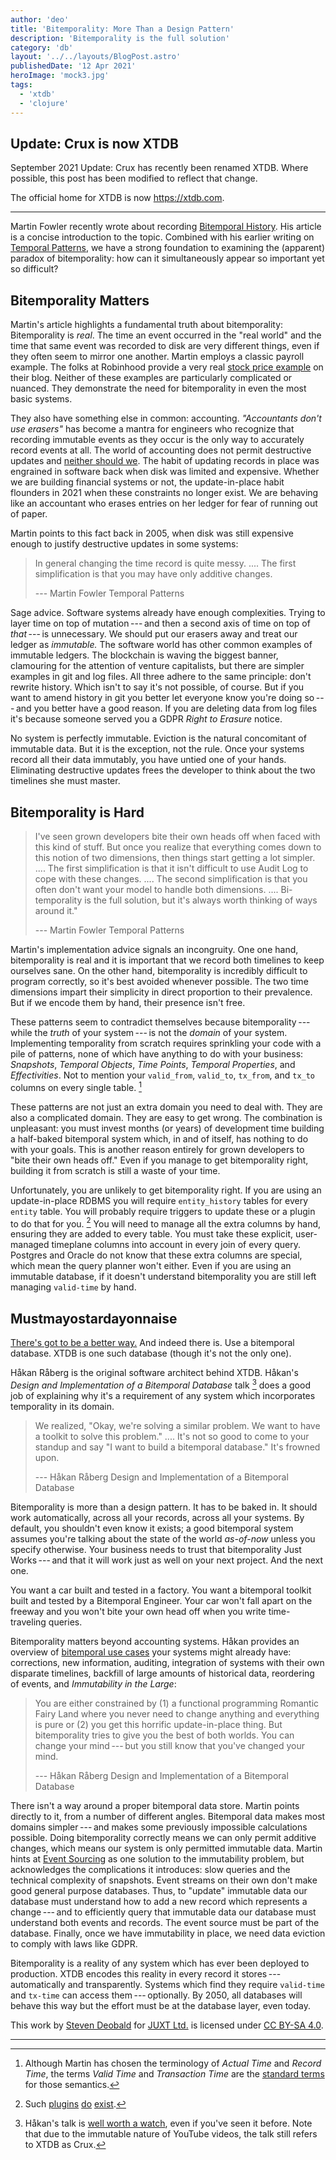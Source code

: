 ```yaml
---
author: 'deo'
title: 'Bitemporality: More Than a Design Pattern'
description: 'Bitemporality is the full solution'
category: 'db'
layout: '../../layouts/BlogPost.astro'
publishedDate: '12 Apr 2021'
heroImage: 'mock3.jpg'
tags:
  - 'xtdb'
  - 'clojure'
---
```


## Update: Crux is now XTDB

September 2021 Update: Crux has recently been renamed XTDB. Where
possible, this post has been modified to reflect that change.

The official home for XTDB is now <https://xtdb.com>.

---

Martin Fowler recently wrote about recording [Bitemporal
History](https://martinfowler.com/articles/bitemporal-history.html). His
article is a concise introduction to the topic. Combined with his
earlier writing on [Temporal
Patterns](https://martinfowler.com/eaaDev/timeNarrative.html), we have a
strong foundation to examining the (apparent) paradox of bitemporality:
how can it simultaneously appear so important yet so difficult?

## Bitemporality Matters

Martin's article highlights a fundamental truth about bitemporality:
Bitemporality is _real_. The time an event occurred in the \"real
world\" and the time that same event was recorded to disk are very
different things, even if they often seem to mirror one another. Martin
employs a classic payroll example. The folks at Robinhood provide a very
real [stock price
example](https://robinhood.engineering/tracking-temporal-data-at-robinhood-b62291644a31)
on their blog. Neither of these examples are particularly complicated or
nuanced. They demonstrate the need for bitemporality in even the most
basic systems.

They also have something else in common: accounting. _\"Accountants
don't use erasers\"_ has become a mantra for engineers who recognize
that recording immutable events as they occur is the only way to
accurately record events at all. The world of accounting does not permit
destructive updates and [neither should
we](https://www.dataversity.net/generally-accepted-data-modeling-principles).
The habit of updating records in place was engrained in software back
when disk was limited and expensive. Whether we are building financial
systems or not, the update-in-place habit flounders in 2021 when these
constraints no longer exist. We are behaving like an accountant who
erases entries on her ledger for fear of running out of paper.

Martin points to this fact back in 2005, when disk was still expensive
enough to justify destructive updates in some systems:

> In general changing the time record is quite messy. .... The first
> simplification is that you may have only additive changes.
>
> --- Martin Fowler Temporal Patterns

Sage advice. Software systems already have enough complexities. Trying
to layer time on top of mutation --- and then a second axis of time on
top of *that* --- is unnecessary. We should put our erasers away and
treat our ledger as _immutable._ The software world has other common
examples of immutable ledgers. The blockchain is waving the biggest
banner, clamouring for the attention of venture capitalists, but there
are simpler examples in git and log files. All three adhere to the same
principle: don't rewrite history. Which isn't to say it's not possible,
of course. But if you want to amend history in git you better let
everyone know you're doing so --- and you better have a good reason. If
you are deleting data from log files it's because someone served you a
GDPR _Right to Erasure_ notice.

No system is perfectly immutable. Eviction is the natural concomitant of
immutable data. But it is the exception, not the rule. Once your systems
record all their data immutably, you have untied one of your hands.
Eliminating destructive updates frees the developer to think about the
two timelines she must master.

## Bitemporality is Hard

> I've seen grown developers bite their own heads off when faced with
> this kind of stuff. But once you realize that everything comes down to
> this notion of two dimensions, then things start getting a lot
> simpler. .... The first simplification is that it isn't difficult to
> use Audit Log to cope with these changes. .... The second
> simplification is that you often don't want your model to handle both
> dimensions. .... Bi-temporality is the full solution, but it's always
> worth thinking of ways around it.\"
>
> --- Martin Fowler Temporal Patterns

Martin's implementation advice signals an incongruity. One one hand,
bitemporality is real and it is important that we record both timelines
to keep ourselves sane. On the other hand, bitemporality is incredibly
difficult to program correctly, so it's best avoided whenever possible.
The two time dimensions impart their simplicity in direct proportion to
their prevalence. But if we encode them by hand, their presence isn't
free.

These patterns seem to contradict themselves because
bitemporality --- while the _truth_ of your system --- is not the
_domain_ of your system. Implementing temporality from scratch requires
sprinkling your code with a pile of patterns, none of which have
anything to do with your business: _Snapshots_, _Temporal Objects_,
_Time Points_, _Temporal Properties_, and _Effectivities_. Not to
mention your `valid_from`, `valid_to`, `tx_from`, and `tx_to` columns on
every single table. [^1]

These patterns are not just an extra domain you need to deal with. They
are also a complicated domain. They are easy to get wrong. The
combination is unpleasant: you must invest months (or years) of
development time building a half-baked bitemporal system which, in and
of itself, has nothing to do with your goals. This is another reason
entirely for grown developers to \"bite their own heads off.\" Even if
you manage to get bitemporality right, building it from scratch is still
a waste of your time.

Unfortunately, you are unlikely to get bitemporality right. If you are
using an update-in-place RDBMS you will require `entity_history` tables
for every `entity` table. You will probably require triggers to update
these or a plugin to do that for you. [^2] You will need to manage all
the extra columns by hand, ensuring they are added to every table. You
must take these explicit, user-managed timeplane columns into account in
every join of every query. Postgres and Oracle do not know that these
extra columns are special, which mean the query planner won't either.
Even if you are using an immutable database, if it doesn't understand
bitemporality you are still left managing `valid-time` by hand.

## Mustmayostardayonnaise

[There's got to be a better
way.](https://www.youtube.com/watch?v=mRntutn8udw) And indeed there is.
Use a bitemporal database. XTDB is one such database (though it's not
the only one).

Håkan Råberg is the original software architect behind XTDB. Håkan's
_Design and Implementation of a Bitemporal Database_ talk [^3] does a
good job of explaining why it's a requirement of any system which
incorporates temporality in its domain.

> We realized, \"Okay, we're solving a similar problem. We want to have
> a toolkit to solve this problem.\" .... It's not so good to come to
> your standup and say \"I want to build a bitemporal database.\" It's
> frowned upon.
>
> --- Håkan Råberg Design and Implementation of a Bitemporal Database

Bitemporality is more than a design pattern. It has to be baked in. It
should work automatically, across all your records, across all your
systems. By default, you shouldn't even know it exists; a good
bitemporal system assumes you're talking about the state of the world
_as-of-now_ unless you specify otherwise. Your business needs to trust
that bitemporality Just Works --- and that it will work just as well on
your next project. And the next one.

You want a car built and tested in a factory. You want a bitemporal
toolkit built and tested by a Bitemporal Engineer. Your car won't fall
apart on the freeway and you won't bite your own head off when you write
time-traveling queries.

Bitemporality matters beyond accounting systems. Håkan provides an
overview of [bitemporal use
cases](https://www.youtube.com/watch?v=YjAVsvYGbuU&t=1500s) your systems
might already have: corrections, new information, auditing, integration
of systems with their own disparate timelines, backfill of large amounts
of historical data, reordering of events, and _Immutability in the
Large_:

> You are either constrained by (1) a functional programming Romantic
> Fairy Land where you never need to change anything and everything is
> pure or (2) you get this horrific update-in-place thing. But
> bitemporality tries to give you the best of both worlds. You can
> change your mind --- but you still know that you've changed your mind.
>
> --- Håkan Råberg Design and Implementation of a Bitemporal Database

There isn't a way around a proper bitemporal data store. Martin points
directly to it, from a number of different angles. Bitemporal data makes
most domains simpler --- and makes some previously impossible
calculations possible. Doing bitemporality correctly means we can only
permit additive changes, which means our system is only permitted
immutable data. Martin hints at [Event
Sourcing](https://martinfowler.com/eaaDev/EventSourcing.html) as one
solution to the immutability problem, but acknowledges the complications
it introduces: slow queries and the technical complexity of snapshots.
Event streams on their own don't make good general purpose databases.
Thus, to \"update\" immutable data our database must understand how to
add a new record which represents a change --- and to efficiently query
that immutable data our database must understand both events and
records. The event source must be part of the database. Finally, once we
have immutability in place, we need data eviction to comply with laws
like GDPR.

Bitemporality is a reality of any system which has ever been deployed to
production. XTDB encodes this reality in every record it
stores --- automatically and transparently. Systems which find they
require `valid-time` and `tx-time` can access them --- optionally. By
2050, all databases will behave this way but the effort must be at the
database layer, even today.

This work by [Steven Deobald](https://deobald.ca) for [JUXT
Ltd.](https://juxt.pro) is licensed under [CC BY-SA
4.0](http://creativecommons.org/licenses/by-sa/4.0/).

---

[^1]:
    Although Martin has chosen the terminology of _Actual Time_ and
    _Record Time_, the terms _Valid Time_ and _Transaction Time_ are the
    [standard terms](https://www.cs.arizona.edu/sites/default/files/TR96-02.pdf) for those semantics.

[^2]:
    Such [plugins](https://github.com/xocolatl/periods)
    [do](https://github.com/arkhipov/temporal_tables)
    [exist](https://github.com/nearform/temporal_tables).

[^3]:
    Håkan's talk is [well worth a
    watch](https://www.youtube.com/watch?v=YjAVsvYGbuU), even if you've
    seen it before. Note that due to the immutable nature of YouTube
    videos, the talk still refers to XTDB as Crux.
